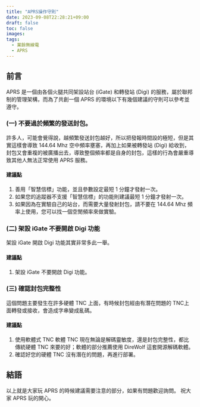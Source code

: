 ```yaml
---
title: "APRS操作守則"
date: 2023-09-08T22:28:21+09:00
draft: false
toc: false
images:
tags:
  - 業餘無線電
  - APRS
---
```


## 前言
APRS 是一個由各個火腿共同架設站台 (iGate) 和轉發站 (Digi) 的服務，屬於聯邦制的管理架構，而為了共創一個 APRS 的環境以下有幾個建議的守則可以參考並遵守。
### (一) 不要過於頻繁的發送封包。
許多人，可能會覺得說，越頻繁發送封包越好，所以把發報時間設的極短，但是其實這樣會導致 144.64 Mhz 空中頻率壅塞，再加上如果被轉發站 (Digi) 給收到，封包又會重複的被廣播出去，導致整個頻率都是自身的封包，這樣的行為會嚴重導致其他人無法正常使用 APRS 服務。
#### 建議點
1. 善用「智慧信標」功能，並且參數設定最短 1 分鐘才發射一次。
2. 如果您的追蹤器不支援「智慧信標」的功能則建議最短 1 分鐘才發射一次。
3. 如果因為在實驗自己的站台，而需要大量發射封包，請不要在 144.64 Mhz 頻率上使用，您可以找一個空閒頻率來做實驗。
### (二) 架設 iGate 不要開啟 Digi 功能
架設 iGate 開啟 Digi 功能其實非常多此一舉。
#### 建議點
1. 架設 iGate 不要開啟 Digi 功能。
### (三) 確認封包完整性
這個問題主要發生在許多硬體 TNC 上面，有時候封包經由有潛在問題的 TNC上面轉發或接收，會造成字串變成亂碼。
#### 建議點
1. 使用軟體式 TNC 軟體 TNC 現在無論是解碼靈敏度，還是封包完整性，都比傳統硬體 TNC 來要的好；軟體的部分推薦使用 DireWolf 這套開源解碼軟體。
2. 確認好您的硬體 TNC 沒有潛在的問題，再進行部署。
## 結語
以上就是大家玩 APRS 的時候建議需要注意的部分，如果有問題歡迎詢問。
祝大家 APRS 玩的開心。
